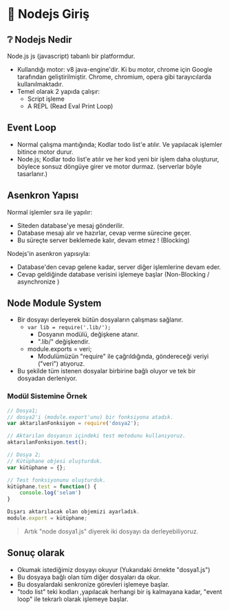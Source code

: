 # 🔰 Nodejs Giriş

## ❔ Nodejs Nedir

Node.js js \(javascript\) tabanlı bir platformdur.

* Kullandığı motor: v8 java-engine'dir. Ki bu motor, chrome için  Google tarafından geliştirilmiştir. Chrome, chromium, opera gibi tarayıcılarda kullanılmaktadır.
* Temel olarak 2 yapıda çalışır:
  * Script işleme
  * A REPL \(Read Eval Print Loop\)

## Event Loop

* Normal çalışma mantığında; Kodlar todo list'e atılır. Ve yapılacak işlemler bitince motor durur.
* Node.js; Kodlar todo list'e atılır ve her kod yeni bir işlem daha oluşturur, böylece sonsuz döngüye girer ve motor durmaz. \(serverlar böyle tasarlanır.\)

## Asenkron Yapısı

Normal işlemler sıra ile yapılır:

* Siteden database'ye mesaj gönderilir.
* Database mesajı alır ve hazırlar, cevap verme sürecine geçer.
* Bu süreçte server beklemede kalır, devam etmez !  \(Blocking\)

Nodejs'in asenkron yapısıyla:

* Database'den cevap gelene kadar, server diğer işlemlerine devam eder.
* Cevap geldiğinde database verisini işlemeye başlar \(Non-Blocking / asynchronize \)

## Node Module System

* Bir dosyayı derleyerek bütün dosyaların çalışması sağlanır.
  * `var lib = require('.lib/');`
    * Dosyanın modülü, değişkene atanır.
    * ".lib/" değişkendir.
  * module.exports = veri;
    * Modulümüzün "require" ile çağrıldığında, göndereceği veriyi  \("veri"\) atıyoruz.
* Bu şekilde tüm istenen dosyalar birbirine bağlı oluyor ve tek bir dosyadan derleniyor.

### Modül Sistemine Örnek

```javascript
// Dosya1;
// dosya2'i (module.export'unu) bir fonksiyona atadık.
var aktarılanFonksiyon = require('dosya2');

// Aktarılan dosyanın içindeki test metodunu kullanıyoruz.
aktarılanFonksiyon.test();
```

```javascript
// Dosya 2;
// Kütüphane objesi oluşturduk.
var kütüphane = {};

// Test fonksiyonunu oluşturduk.
kütüphane.test = function() {
    console.log('selam')
}

Dışarı aktarılacak olan objemizi ayarladık.
module.export = kütüphane;
```

> Artık "node dosya1.js" diyerek iki dosyayı da derleyebiliyoruz.

## Sonuç olarak

* Okumak istediğimiz dosyayı okuyur \(Yukarıdaki örnekte "dosya1.js"\)
* Bu dosyaya bağlı olan tüm diğer dosyaları da okur.
* Bu dosyalardaki senkronize görevleri işlemeye başlar.
* "todo list" teki kodları  ,yapılacak herhangi bir iş kalmayana kadar, "event loop" ile tekrarlı olarak işlemeye başlar.


